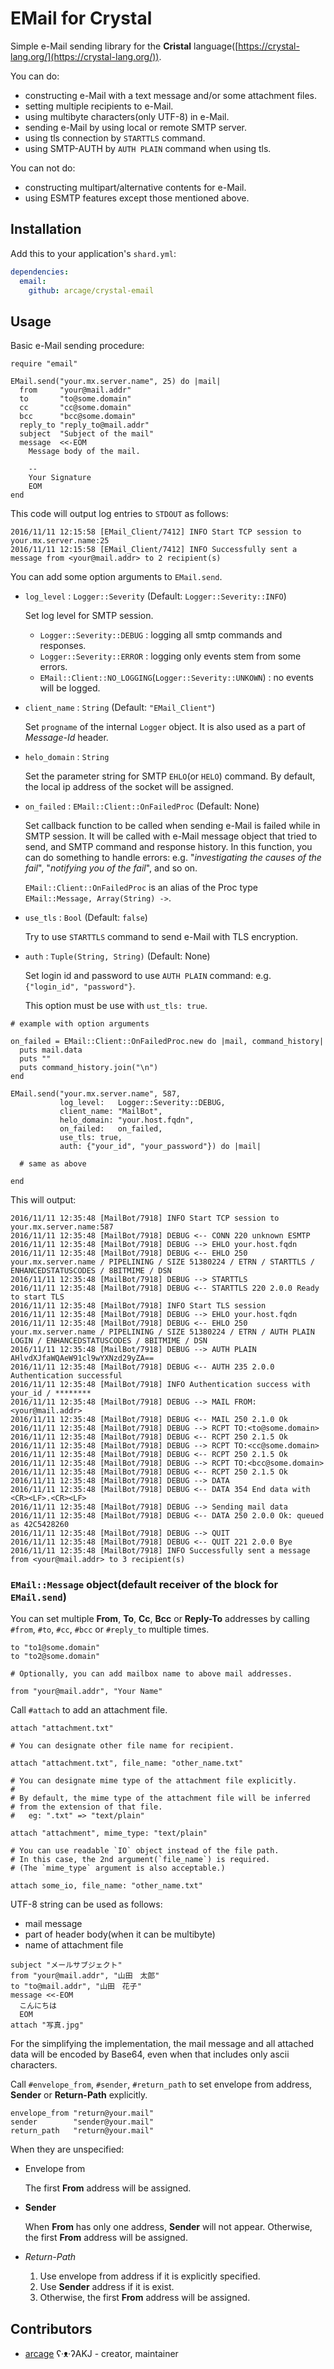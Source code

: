 # EMail for Crystal

Simple e-Mail sending library for the **Cristal** language([https://crystal-lang.org/](https://crystal-lang.org/)).

You can do:

- constructing e-Mail with a text message and/or some attachment files.
- setting multiple recipients to e-Mail.
- using multibyte characters(only UTF-8) in e-Mail.
- sending e-Mail by using local or remote SMTP server.
- using tls connection by `STARTTLS` command.
- using SMTP-AUTH by `AUTH PLAIN` command when using tls.

You can not do:

- constructing multipart/alternative contents for e-Mail.
- using ESMTP features except those mentioned above.

## Installation

Add this to your application's `shard.yml`:

```yaml
dependencies:
  email:
    github: arcage/crystal-email
```

## Usage

Basic e-Mail sending procedure:

```crystal
require "email"

EMail.send("your.mx.server.name", 25) do |mail|
  from     "your@mail.addr"
  to       "to@some.domain"
  cc       "cc@some.domain"
  bcc      "bcc@some.domain"
  reply_to "reply_to@mail.addr"
  subject  "Subject of the mail"
  message  <<-EOM
    Message body of the mail.

    --
    Your Signature
    EOM
end
```

This code will output log entries to `STDOUT` as follows:

```text
2016/11/11 12:15:58 [EMail_Client/7412] INFO Start TCP session to your.mx.server.name:25
2016/11/11 12:15:58 [EMail_Client/7412] INFO Successfully sent a message from <your@mail.addr> to 2 recipient(s)
```

You can add some option arguments to `EMail.send`.

- `log_level` : `Logger::Severity` (Default: `Logger::Severity::INFO`)

    Set log level for SMTP session.

    - `Logger::Severity::DEBUG` : logging all smtp commands and responses.
    - `Logger::Severity::ERROR` : logging only events stem from some errors.
    - `EMail::Client::NO_LOGGING`(`Logger::Severity::UNKOWN`) : no events will be logged.

- `client_name` : `String` (Default: `"EMail_Client"`)

    Set `progname` of the internal `Logger` object. It is also used as a part of _Message-Id_ header.

- `helo_domain` : `String`

    Set the parameter string for SMTP `EHLO`(or `HELO`) command. By default, the local ip address of the socket will be assigned.

- `on_failed` : `EMail::Client::OnFailedProc` (Default: None)

    Set callback function to be called when sending e-Mail is failed while in SMTP session. It will be called with e-Mail message object that tried to send, and SMTP command and response history. In this function, you can do something to handle errors: e.g. "_investigating the causes of the fail_", "_notifying you of the fail_", and so on.

    `EMail::Client::OnFailedProc` is an alias of the Proc type `EMail::Message, Array(String) ->`.

- `use_tls` : `Bool` (Default: `false`)

    Try to use `STARTTLS` command to send e-Mail with TLS encryption.

- `auth` : `Tuple(String, String)` (Default: None)

    Set login id and password to use `AUTH PLAIN` command: e.g. `{"login_id", "password"}`.

    This option must be use with `ust_tls: true`.

```crystal
# example with option arguments

on_failed = EMail::Client::OnFailedProc.new do |mail, command_history|
  puts mail.data
  puts ""
  puts command_history.join("\n")
end

EMail.send("your.mx.server.name", 587,
           log_level:   Logger::Severity::DEBUG,
           client_name: "MailBot",
           helo_domain: "your.host.fqdn",
           on_failed:   on_failed,
           use_tls: true,
           auth: {"your_id", "your_password"}) do |mail|

  # same as above

end
```

This will output:

```text
2016/11/11 12:35:48 [MailBot/7918] INFO Start TCP session to your.mx.server.name:587
2016/11/11 12:35:48 [MailBot/7918] DEBUG <-- CONN 220 unknown ESMTP
2016/11/11 12:35:48 [MailBot/7918] DEBUG --> EHLO your.host.fqdn
2016/11/11 12:35:48 [MailBot/7918] DEBUG <-- EHLO 250 your.mx.server.name / PIPELINING / SIZE 51380224 / ETRN / STARTTLS / ENHANCEDSTATUSCODES / 8BITMIME / DSN
2016/11/11 12:35:48 [MailBot/7918] DEBUG --> STARTTLS
2016/11/11 12:35:48 [MailBot/7918] DEBUG <-- STARTTLS 220 2.0.0 Ready to start TLS
2016/11/11 12:35:48 [MailBot/7918] INFO Start TLS session
2016/11/11 12:35:48 [MailBot/7918] DEBUG --> EHLO your.host.fqdn
2016/11/11 12:35:48 [MailBot/7918] DEBUG <-- EHLO 250 your.mx.server.name / PIPELINING / SIZE 51380224 / ETRN / AUTH PLAIN LOGIN / ENHANCEDSTATUSCODES / 8BITMIME / DSN
2016/11/11 12:35:48 [MailBot/7918] DEBUG --> AUTH PLAIN AHlvdXJfaWQAeW91cl9wYXNzd29yZA==
2016/11/11 12:35:48 [MailBot/7918] DEBUG <-- AUTH 235 2.0.0 Authentication successful
2016/11/11 12:35:48 [MailBot/7918] INFO Authentication success with your_id / ********
2016/11/11 12:35:48 [MailBot/7918] DEBUG --> MAIL FROM:<your@mail.addr>
2016/11/11 12:35:48 [MailBot/7918] DEBUG <-- MAIL 250 2.1.0 Ok
2016/11/11 12:35:48 [MailBot/7918] DEBUG --> RCPT TO:<to@some.domain>
2016/11/11 12:35:48 [MailBot/7918] DEBUG <-- RCPT 250 2.1.5 Ok
2016/11/11 12:35:48 [MailBot/7918] DEBUG --> RCPT TO:<cc@some.domain>
2016/11/11 12:35:48 [MailBot/7918] DEBUG <-- RCPT 250 2.1.5 Ok
2016/11/11 12:35:48 [MailBot/7918] DEBUG --> RCPT TO:<bcc@some.domain>
2016/11/11 12:35:48 [MailBot/7918] DEBUG <-- RCPT 250 2.1.5 Ok
2016/11/11 12:35:48 [MailBot/7918] DEBUG --> DATA
2016/11/11 12:35:48 [MailBot/7918] DEBUG <-- DATA 354 End data with <CR><LF>.<CR><LF>
2016/11/11 12:35:48 [MailBot/7918] DEBUG --> Sending mail data
2016/11/11 12:35:48 [MailBot/7918] DEBUG <-- DATA 250 2.0.0 Ok: queued as 42C5428260
2016/11/11 12:35:48 [MailBot/7918] DEBUG --> QUIT
2016/11/11 12:35:48 [MailBot/7918] DEBUG <-- QUIT 221 2.0.0 Bye
2016/11/11 12:35:48 [MailBot/7918] INFO Successfully sent a message from <your@mail.addr> to 3 recipient(s)
```

### `EMail::Message` object(default receiver of the block for `EMail.send`)

You can set multiple **From**, **To**, **Cc**, **Bcc** or **Reply-To** addresses by calling `#from`, `#to`, `#cc`, `#bcc` or `#reply_to` multiple times.

```crystal
to "to1@some.domain"
to "to2@some.domain"

# Optionally, you can add mailbox name to above mail addresses.

from "your@mail.addr", "Your Name"
```

Call `#attach` to add an attachment file.

```crystal
attach "attachment.txt"

# You can designate other file name for recipient.

attach "attachment.txt", file_name: "other_name.txt"

# You can designate mime type of the attachment file explicitly.
#
# By default, the mime type of the attachment file will be inferred
# from the extension of that file.
#   eg: ".txt" => "text/plain"

attach "attachment", mime_type: "text/plain"

# You can use readable `IO` object instead of the file path.
# In this case, the 2nd argument(`file_name`) is required.
# (The `mime_type` argument is also acceptable.)

attach some_io, file_name: "other_name.txt"
```

UTF-8 string can be used as follows:

- mail message
- part of header body(when it can be multibyte)
- name of attachment file

```crystal
subject "メールサブジェクト"
from "your@mail.addr", "山田　太郎"
to "to@mail.addr", "山田　花子"
message <<-EOM
  こんにちは
  EOM
attach "写真.jpg"
```

For the simplifying the implementation, the mail message and all attached data will be encoded by Base64, even when that includes only ascii characters.

Call `#envelope_from`, `#sender`, `#return_path` to set envelope from address, **Sender** or **Return-Path** explicitly.

```crystal
envelope_from "return@your.mail"
sender        "sender@your.mail"
return_path   "return@your.mail"
```

When they are unspecified:

- Envelope from

    The first **From** address will be assigned.

- **Sender**

    When **From** has only one address, **Sender** will not appear. Otherwise, the first **From** address will be assigned.

- _Return-Path_
    1. Use envelope from address if it is explicitly specified.
    2. Use **Sender** address if it is exist.
    3. Otherwise, the first **From** address will be assigned.

## Contributors

- [arcage](https://github.com/arcage) ʕ·ᴥ·ʔAKJ - creator, maintainer
